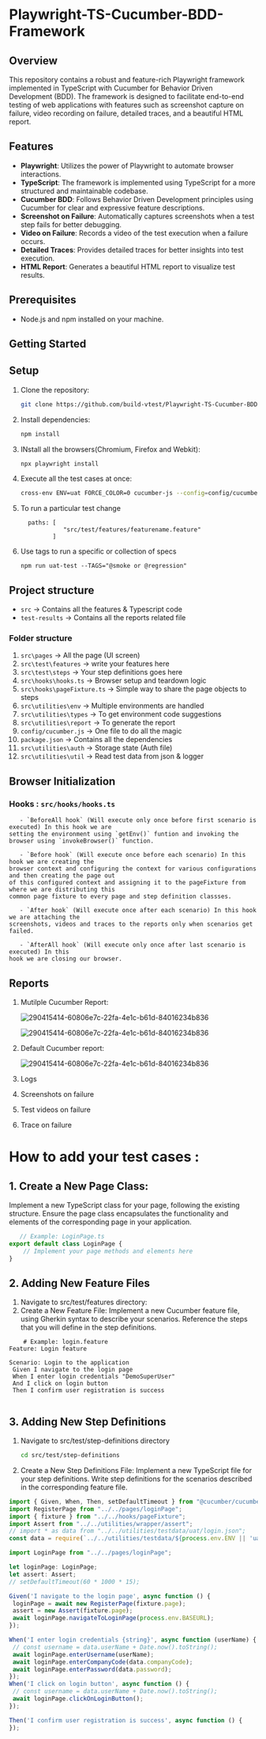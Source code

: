 # Playwright-TS-Cucumber-BDD-Framework

## Overview

This repository contains a robust and feature-rich Playwright framework implemented in TypeScript with Cucumber for Behavior Driven Development (BDD). The framework is designed to facilitate end-to-end testing of web applications with features such as screenshot capture on failure, video recording on failure, detailed traces, and a beautiful HTML report.

## Features

- **Playwright**: Utilizes the power of Playwright to automate browser interactions.
- **TypeScript**: The framework is implemented using TypeScript for a more structured and maintainable codebase.
- **Cucumber BDD**: Follows Behavior Driven Development principles using Cucumber for clear and expressive feature descriptions.
- **Screenshot on Failure**: Automatically captures screenshots when a test step fails for better debugging.
- **Video on Failure**: Records a video of the test execution when a failure occurs.
- **Detailed Traces**: Provides detailed traces for better insights into test execution.
- **HTML Report**: Generates a beautiful HTML report to visualize test results.

## Prerequisites

- Node.js and npm installed on your machine.

## Getting Started

## Setup

1. Clone the repository:

   ```bash
   git clone https://github.com/build-vtest/Playwright-TS-Cucumber-BDD-Framework.git

2. Install dependencies:
   ```bash
   npm install

3. INstall all the browsers(Chromium, Firefox and Webkit):
   ```bash
   npx playwright install

4. Execute all the test cases at once:
   ```bash
   cross-env ENV=uat FORCE_COLOR=0 cucumber-js --config=config/cucumber.js

5. To run a particular test change  
   ```
     paths: [
               "src/test/features/featurename.feature"
            ] 
   ```
6. Use tags to run a specific or collection of specs
   ```
   npm run uat-test --TAGS="@smoke or @regression"
   ```
   
## Project structure
- `src` -> Contains all the features & Typescript code
- `test-results` -> Contains all the reports related file

### Folder structure
1. `src\pages` -> All the page (UI screen)
2. `src\test\features` -> write your features here
3. `src\test\steps` -> Your step definitions goes here
4. `src\hooks\hooks.ts` -> Browser setup and teardown logic
5. `src\hooks\pageFixture.ts` -> Simple way to share the page objects to steps
6. `src\utilities\env` -> Multiple environments are handled
7. `src\utilities\types` -> To get environment code suggestions
8. `src\utilities\report` -> To generate the report
9. `config/cucumber.js` -> One file to do all the magic
10. `package.json` -> Contains all the dependencies
11. `src\utilities\auth` -> Storage state (Auth file)
12. `src\utilities\util` -> Read test data from json & logger

## Browser Initialization 
   ### Hooks : `src/hooks/hooks.ts`
   ```
      - `BeforeAll hook` (Will execute only once before first scenario is executed) In this hook we are
setting the environment using `getEnv()` funtion and invoking the browser using `invokeBrowser()` function.
   ```
   ```
      - `Before hook` (Will execute once before each scenario) In this hook we are creating the
browser context and configuring the context for various configurations and then creating the page out
of this configured context and assigning it to the pageFixture from where we are distributing this
common page fixture to every page and step definition classses.
   ```
   ```
      - `After hook` (Will execute once after each scenario) In this hook we are attaching the
screenshots, videos and traces to the reports only when scenarios get failed.
   ```
   ```
      - `AfterAll hook` (Will execute only once after last scenario is executed) In this
hook we are closing our browser.
   ```
## Reports

1. Mutilple Cucumber Report:

   ![290415414-60806e7c-22fa-4e1c-b61d-84016234b836](https://github.com/VikramSanap1/PLAYWRIGHT-TS-CUCUMBER-BDD-FW/assets/117803096/acb4b3f7-8a1a-4fc4-8a94-3ec2434a464d)

   ![290415414-60806e7c-22fa-4e1c-b61d-84016234b836](https://github.com/VikramSanap1/PLAYWRIGHT-TS-CUCUMBER-BDD-FW/assets/117803096/be8e1439-3d23-4dbf-86ee-54c8ff98e86f)

2. Default Cucumber report:

   ![290415414-60806e7c-22fa-4e1c-b61d-84016234b836](https://github.com/VikramSanap1/PLAYWRIGHT-TS-CUCUMBER-BDD-FW/assets/117803096/38d7babf-b940-4535-9f60-31d7f115edbb)

3. Logs
4. Screenshots on failure
5. Test videos on failure
6. Trace on failure

# How to add your test cases : 

## 1. Create a New Page Class:
Implement a new TypeScript class for your page, following the existing structure.
Ensure the page class encapsulates the functionality and elements of the corresponding page in your application.
   ```typescript
      // Example: LoginPage.ts
   export default class LoginPage {
       // Implement your page methods and elements here
   }

   ```
## 2. Adding New Feature Files
   1. Navigate to src/test/features directory:
   2. Create a New Feature File:
         Implement a new Cucumber feature file, using Gherkin syntax to describe your scenarios.
      Reference the steps that you will define in the step definitions.
   ```gherkin
       # Example: login.feature
   Feature: Login feature

  Scenario: Login to the application
    Given I navigate to the login page
    When I enter login credentials "DemoSuperUser"
    And I click on login button
    Then I confirm user registration is success


   ```
## 3. Adding New Step Definitions
   1. Navigate to src/test/step-definitions directory
      ```bash
      cd src/test/step-definitions
      
   2. Create a New Step Definitions File:
         Implement a new TypeScript file for your step definitions.
      Write step definitions for the scenarios described in the corresponding feature file.
   ```typescript
   import { Given, When, Then, setDefaultTimeout } from "@cucumber/cucumber";
import RegisterPage from "../../pages/loginPage";
import { fixture } from "../../hooks/pageFixture";
import Assert from "../../utilities/wrapper/assert";
// import * as data from "../../utilities/testdata/uat/login.json";
const data = require(`../../utilities/testdata/${process.env.ENV || 'uat'}/login.json`) as Record<string, any>;

import LoginPage from "../../pages/loginPage";

let loginPage: LoginPage;
let assert: Assert;
// setDefaultTimeout(60 * 1000 * 15);

Given('I navigate to the login page', async function () {
    loginPage = await new RegisterPage(fixture.page);
    assert = new Assert(fixture.page);
    await loginPage.navigateToLoginPage(process.env.BASEURL);
});

When('I enter login credentials {string}', async function (userName) {
    // const username = data.userName + Date.now().toString();
    await loginPage.enterUsername(userName);
    await loginPage.enterCompanyCode(data.companyCode);
    await loginPage.enterPassword(data.password);
});
When('I click on login button', async function () {
    // const username = data.userName + Date.now().toString();
    await loginPage.clickOnLoginButton();
});

Then('I confirm user registration is success', async function () {
});
   ```
